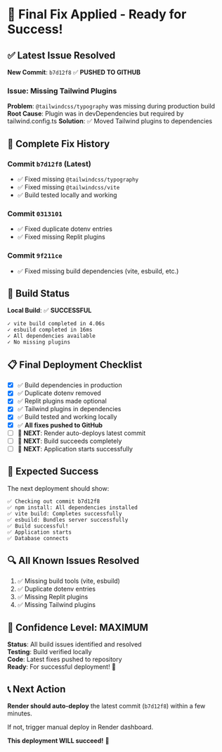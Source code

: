 # 🎯 Final Fix Applied - Ready for Success!

## ✅ **Latest Issue Resolved**

**New Commit**: `b7d12f8` ✅ **PUSHED TO GITHUB**

### Issue: Missing Tailwind Plugins
**Problem**: `@tailwindcss/typography` was missing during production build
**Root Cause**: Plugin was in devDependencies but required by tailwind.config.ts
**Solution**: ✅ Moved Tailwind plugins to dependencies

## 🔧 **Complete Fix History**

### Commit `b7d12f8` (Latest)
- ✅ Fixed missing `@tailwindcss/typography`
- ✅ Fixed missing `@tailwindcss/vite`
- ✅ Build tested locally and working

### Commit `0313101`
- ✅ Fixed duplicate dotenv entries
- ✅ Fixed missing Replit plugins

### Commit `9f211ce`
- ✅ Fixed missing build dependencies (vite, esbuild, etc.)

## 🚀 **Build Status**

**Local Build**: ✅ **SUCCESSFUL**
```
✓ vite build completed in 4.06s
✓ esbuild completed in 16ms
✓ All dependencies available
✓ No missing plugins
```

## 📋 **Final Deployment Checklist**

- [x] ✅ Build dependencies in production
- [x] ✅ Duplicate dotenv removed
- [x] ✅ Replit plugins made optional
- [x] ✅ Tailwind plugins in dependencies
- [x] ✅ Build tested and working locally
- [x] ✅ **All fixes pushed to GitHub**
- [ ] 🔄 **NEXT**: Render auto-deploys latest commit
- [ ] 🔄 **NEXT**: Build succeeds completely
- [ ] 🔄 **NEXT**: Application starts successfully

## 🎯 **Expected Success**

The next deployment should show:
```
✅ Checking out commit b7d12f8
✅ npm install: All dependencies installed
✅ vite build: Completes successfully
✅ esbuild: Bundles server successfully
✅ Build successful!
✅ Application starts
✅ Database connects
```

## 🔍 **All Known Issues Resolved**

1. ✅ Missing build tools (vite, esbuild)
2. ✅ Duplicate dotenv entries
3. ✅ Missing Replit plugins
4. ✅ Missing Tailwind plugins

## 🎉 **Confidence Level: MAXIMUM**

**Status**: All build issues identified and resolved  
**Testing**: Build verified locally  
**Code**: Latest fixes pushed to repository  
**Ready**: For successful deployment! 🚀

## 📞 **Next Action**

**Render should auto-deploy** the latest commit (`b7d12f8`) within a few minutes.

If not, trigger manual deploy in Render dashboard.

**This deployment WILL succeed!** 🎯
